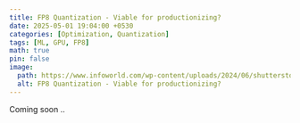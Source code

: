 ```yaml
---
title: FP8 Quantization - Viable for productionizing?
date: 2025-05-01 19:04:00 +0530
categories: [Optimization, Quantization]
tags: [ML, GPU, FP8]
math: true
pin: false
image:
  path: https://www.infoworld.com/wp-content/uploads/2024/06/shutterstock_1178406460-100945794-orig.jpg?quality=50&strip=all&w=1024
  alt: FP8 Quantization - Viable for productionizing?
---
```


Coming soon ..